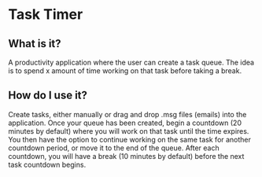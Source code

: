 # Task Timer

## What is it?

A productivity application where the user can create a task queue.  The idea is to spend x amount of time working on that task before taking a break.

## How do I use it?

Create tasks, either manually or drag and drop .msg files (emails) into the application.  Once your queue has been created, begin a countdown (20 minutes by default) where you will work on that task until the time expires. You then have the option to continue working on the same task for another countdown period, or move it to the end of the queue.  After each countdown, you will have a break (10 minutes by default) before the next task countdown begins.
